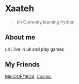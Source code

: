 # Xaateh
> Im Currently learning Python

## About me

uh i live in uk and play games

## My Friends

[MiniOOF/18O4](https://link-url-here.org)
.[Cosmic](https://github.com/cosmic-vfx)
